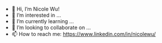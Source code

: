 - 👋 Hi, I’m Nicole Wu!
- 👀 I’m interested in ...
- 🌱 I’m currently learning ...
- 💞️ I’m looking to collaborate on ...
- 📫 How to reach me: https://www.linkedin.com/in/nicolewu/

<!---
ndoubleuu/ndoubleuu is a ✨ special ✨ repository because its `README.md` (this file) appears on your GitHub profile.
You can click the Preview link to take a look at your changes.
--->
